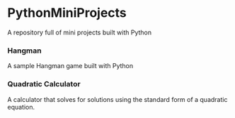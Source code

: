 # PythonMiniProjects
A repository full of mini projects built with Python
### Hangman
A sample Hangman game built with Python
### Quadratic Calculator
A calculator that solves for solutions using the standard form of a quadratic equation.

